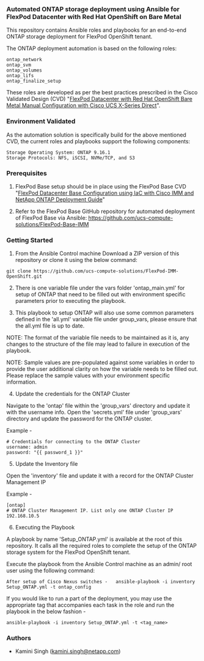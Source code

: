 ### Automated ONTAP storage deployment using Ansible for FlexPod Datacenter with Red Hat OpenShift on Bare Metal
 
This repository contains Ansible roles and playbooks for an end-to-end ONTAP storage deployment for FlexPod OpenShift tenant.

The ONTAP deployment automation is based on the following roles:

	ontap_network
	ontap_svm
	ontap_volumes
	ontap_lifs
	ontap_finalize_setup

These roles are developed as per the best practices prescribed in the Cisco Validated Design (CVD) "[FlexPod Datacenter with Red Hat OpenShift Bare Metal Manual Configuration with Cisco UCS X-Series Direct](https://www.cisco.com/c/en/us/td/docs/unified_computing/ucs/UCS_CVDs/flexpod_rh_ocp_bm_xseries.html)".

### Environment Validated

As the automation solution is specifically build for the above mentioned CVD, the current roles and playbooks support the following components:

	Storage Operating System: ONTAP 9.16.1
	Storage Protocols: NFS, iSCSI, NVMe/TCP, and S3

### Prerequisites

1. FlexPod Base setup should be in place using the FlexPod Base CVD "[FlexPod Datacenter Base Configuration using IaC with Cisco IMM and NetApp ONTAP Deployment Guide](https://www.cisco.com/c/en/us/td/docs/unified_computing/ucs/UCS_CVDs/flexpod_base_imm_m7_iac.html)"

2. Refer to the FlexPod Base GitHub repository for automated deployment of FlexPod Base via Ansible:
   https://github.com/ucs-compute-solutions/FlexPod-Base-IMM

### Getting Started

1. From the Ansible Control machine Download a ZIP version of this repository or clone it using the below command:
	
```
git clone https://github.com/ucs-compute-solutions/FlexPod-IMM-OpenShift.git
```

2. There is one variable file under the vars folder 'ontap_main.yml' for setup of ONTAP that need to be filled out with environment specific parameters prior to executing the playbook.

3. This playbook to setup ONTAP will also use some common parameters defined in the 'all.yml' variable file under group_vars, please ensure that the all.yml file is up to date. 

NOTE: The format of the variable file needs to be maintained as it is, any changes to the structure of the file may lead to failure in execution of the playbook.

NOTE: Sample values are pre-populated against some variables in order to provide the user additional clarity on how the variable needs to be filled out. Please replace the sample values with your environment specific information.

4. Update the credentials for the ONTAP Cluster

Navigate to the 'ontap' file within the 'group_vars' directory and update it with the username info. Open the 'secrets.yml' file under 'group_vars' directory and update the password for the ONTAP cluster.

Example -

	# Credentials for connecting to the ONTAP Cluster
	username: admin
	password: "{{ password_1 }}"

5. Update the Inventory file

Open the 'inventory' file and update it with a record for the ONTAP Cluster Management IP

Example -

	[ontap]
	# ONTAP Cluster Management IP. List only one ONTAP Cluster IP
	192.168.10.5

6. Executing the Playbook

A playbook by name 'Setup_ONTAP.yml' is available at the root of this repository. It calls all the required roles to complete the setup of the ONTAP storage system for the FlexPod OpenShift tenant.

Execute the playbook from the Ansible Control machine as an admin/ root user using the following command:


	After setup of Cisco Nexus switches	-	ansible-playbook -i inventory Setup_ONTAP.yml -t ontap_config

If you would like to run a part of the deployment, you may use the appropriate tag that accompanies each task in the role and run the playbook in the below fashion -

	ansible-playbook -i inventory Setup_ONTAP.yml -t <tag_name>	

### Authors

 * Kamini Singh (kamini.singh@netapp.com)
